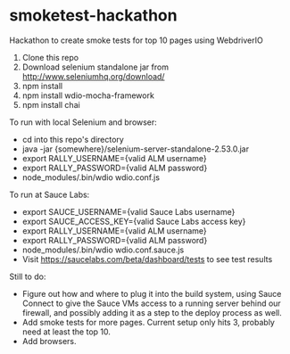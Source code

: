 # smoketest-hackathon
Hackathon to create smoke tests for top 10 pages using WebdriverIO

1. Clone this repo
2. Download selenium standalone jar from http://www.seleniumhq.org/download/
3. npm install
4. npm install wdio-mocha-framework
5. npm install chai

To run with local Selenium and browser:

- cd into this repo's directory
- java -jar {somewhere}/selenium-server-standalone-2.53.0.jar
- export RALLY_USERNAME={valid ALM username}
- export RALLY_PASSWORD={valid ALM password}
- node_modules/.bin/wdio wdio.conf.js

To run at Sauce Labs:
- export SAUCE_USERNAME={valid Sauce Labs username}
- export SAUCE_ACCESS_KEY={valid Sauce Labs access key}
- export RALLY_USERNAME={valid ALM username}
- export RALLY_PASSWORD={valid ALM password}
- node_modules/.bin/wdio wdio.conf.sauce.js
- Visit https://saucelabs.com/beta/dashboard/tests to see test results

Still to do:
- Figure out how and where to plug it into the build system, using Sauce Connect to give the Sauce VMs access to a running server behind our firewall, and possibly adding it as a step to the deploy process as well.
- Add smoke tests for more pages.  Current setup only hits 3, probably need at least the top 10.
- Add browsers.
